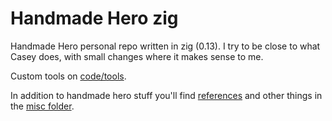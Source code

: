 # Handmade Hero zig

Handmade Hero personal repo written in zig (0.13). I try to be close to what Casey does, with small changes where it makes sense to me.

Custom tools on [code/tools](/code/tools).

In addition to handmade hero stuff you'll find [references](/misc/RESOURCES.md) and other things in the [misc folder](/misc/README.md).